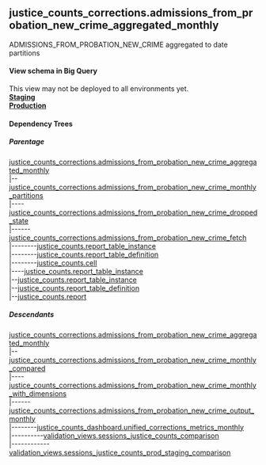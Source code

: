 ## justice_counts_corrections.admissions_from_probation_new_crime_aggregated_monthly
ADMISSIONS_FROM_PROBATION_NEW_CRIME aggregated to date partitions

#### View schema in Big Query
This view may not be deployed to all environments yet.<br/>
[**Staging**](https://console.cloud.google.com/bigquery?pli=1&p=recidiviz-staging&page=table&project=recidiviz-staging&d=justice_counts_corrections&t=admissions_from_probation_new_crime_aggregated_monthly)
<br/>
[**Production**](https://console.cloud.google.com/bigquery?pli=1&p=recidiviz-123&page=table&project=recidiviz-123&d=justice_counts_corrections&t=admissions_from_probation_new_crime_aggregated_monthly)
<br/>

#### Dependency Trees

##### Parentage
[justice_counts_corrections.admissions_from_probation_new_crime_aggregated_monthly](../justice_counts_corrections/admissions_from_probation_new_crime_aggregated_monthly.md) <br/>
|--[justice_counts_corrections.admissions_from_probation_new_crime_monthly_partitions](../justice_counts_corrections/admissions_from_probation_new_crime_monthly_partitions.md) <br/>
|----[justice_counts_corrections.admissions_from_probation_new_crime_dropped_state](../justice_counts_corrections/admissions_from_probation_new_crime_dropped_state.md) <br/>
|------[justice_counts_corrections.admissions_from_probation_new_crime_fetch](../justice_counts_corrections/admissions_from_probation_new_crime_fetch.md) <br/>
|--------[justice_counts.report_table_instance](../justice_counts/report_table_instance.md) <br/>
|--------[justice_counts.report_table_definition](../justice_counts/report_table_definition.md) <br/>
|--------[justice_counts.cell](../justice_counts/cell.md) <br/>
|----[justice_counts.report_table_instance](../justice_counts/report_table_instance.md) <br/>
|--[justice_counts.report_table_instance](../justice_counts/report_table_instance.md) <br/>
|--[justice_counts.report_table_definition](../justice_counts/report_table_definition.md) <br/>
|--[justice_counts.report](../justice_counts/report.md) <br/>


##### Descendants
[justice_counts_corrections.admissions_from_probation_new_crime_aggregated_monthly](../justice_counts_corrections/admissions_from_probation_new_crime_aggregated_monthly.md) <br/>
|--[justice_counts_corrections.admissions_from_probation_new_crime_monthly_compared](../justice_counts_corrections/admissions_from_probation_new_crime_monthly_compared.md) <br/>
|----[justice_counts_corrections.admissions_from_probation_new_crime_monthly_with_dimensions](../justice_counts_corrections/admissions_from_probation_new_crime_monthly_with_dimensions.md) <br/>
|------[justice_counts_corrections.admissions_from_probation_new_crime_output_monthly](../justice_counts_corrections/admissions_from_probation_new_crime_output_monthly.md) <br/>
|--------[justice_counts_dashboard.unified_corrections_metrics_monthly](../justice_counts_dashboard/unified_corrections_metrics_monthly.md) <br/>
|----------[validation_views.sessions_justice_counts_comparison](../validation_views/sessions_justice_counts_comparison.md) <br/>
|------------[validation_views.sessions_justice_counts_prod_staging_comparison](../validation_views/sessions_justice_counts_prod_staging_comparison.md) <br/>

